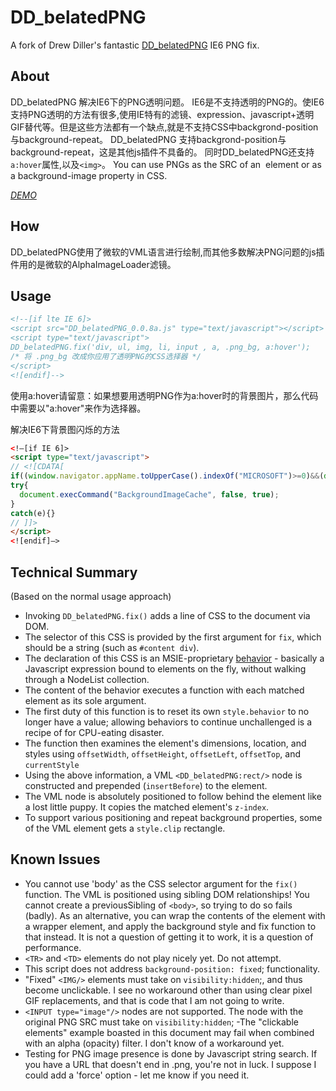 DD_belatedPNG
=============

A fork of Drew Diller's fantastic [DD_belatedPNG](http://www.dillerdesign.com/experiment/DD_belatedPNG/) IE6 PNG fix.

## About

DD_belatedPNG 解决IE6下的PNG透明问题。
IE6是不支持透明的PNG的。使IE6支持PNG透明的方法有很多,使用IE特有的滤镜、expression、javascript+透明GIF替代等。但是这些方法都有一个缺点,就是不支持CSS中backgrond-position与background-repeat。
DD_belatedPNG 支持backgrond-position与background-repeat，这是其他js插件不具备的。
同时DD_belatedPNG还支持`a:hover`属性,以及`<img>`。
You can use PNGs as the SRC of an <IMG/> element or as a background-image property in CSS.

*[DEMO]()*

## How

DD_belatedPNG使用了微软的VML语言进行绘制,而其他多数解决PNG问题的js插件用的是微软的AlphaImageLoader滤镜。

## Usage

```html
<!--[if lte IE 6]>
<script src="DD_belatedPNG_0.0.8a.js" type="text/javascript"></script>
<script type="text/javascript">
DD_belatedPNG.fix('div, ul, img, li, input , a, .png_bg, a:hover');
/* 将 .png_bg 改成你应用了透明PNG的CSS选择器 */
</script>
<![endif]--> 
```
使用a:hover请留意：如果想要用透明PNG作为a:hover时的背景图片，那么代码中需要以"a:hover"来作为选择器。

解决IE6下背景图闪烁的方法
```html
<!–[if IE 6]>
<script type="text/javascript">
// <![CDATA[
if((window.navigator.appName.toUpperCase().indexOf("MICROSOFT")>=0)&&(document.execCommand))
try{
  document.execCommand("BackgroundImageCache", false, true);
}
catch(e){}
// ]]>
</script>
<![endif]–>
```

## Technical Summary

(Based on the normal usage approach)
- Invoking `DD_belatedPNG.fix()` adds a line of CSS to the document via DOM.
- The selector of this CSS is provided by the first argument for `fix`, which should be a string (such as `#content div`).
- The declaration of this CSS is an MSIE-proprietary [behavior](http://msdn.microsoft.com/en-us/library/ms532147.aspx) - basically a Javascript expression bound to elements on the fly, without walking through a NodeList collection.
- The content of the behavior executes a function with each matched element as its sole argument.
- The first duty of this function is to reset its own `style.behavior` to no longer have a value; allowing behaviors to continue unchallenged is a recipe of for CPU-eating disaster.
- The function then examines the element's dimensions, location, and styles using `offsetWidth`, `offsetHeight`, `offsetLeft`, `offsetTop`, and `currentStyle`
- Using the above information, a VML `<DD_belatedPNG:rect/>` node is constructed and prepended (`insertBefore`) to the element.
- The VML node is absolutely positioned to follow behind the element like a lost little puppy. It copies the matched element's `z-index`.
- To support various positioning and repeat background properties, some of the VML element gets a `style.clip` rectangle.

## Known Issues

- You cannot use 'body' as the CSS selector argument for the `fix()` function. The VML is positioned using sibling DOM relationships! You cannot create a previousSibling of `<body>`, so trying to do so fails (badly). As an alternative, you can wrap the contents of the <body> element with a wrapper element, and apply the background style and fix function to that instead. It is not a question of getting it to work, it is a question of performance.
- `<TR>` and `<TD>` elements do not play nicely yet. Do not attempt.
- This script does not address `background-position: fixed`; functionality.
- "Fixed" `<IMG/>` elements must take on `visibility:hidden`;, and thus become unclickable. I see no workaround other than using clear pixel GIF replacements, and that is code that I am not going to write.
- `<INPUT type="image"/>` nodes are not supported. The node with the original PNG SRC must take on `visibility:hidden`;
-The "clickable elements" example boasted in this document may fail when combined with an alpha (opacity) filter. I don't know of a workaround yet.
- Testing for PNG image presence is done by Javascript string search. If you have a URL that doesn't end in .png, you're not in luck. I suppose I could add a 'force' option - let me know if you need it.

